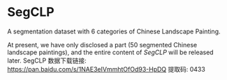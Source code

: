 # SegCLP
 A segmentation dataset with 6 categories of Chinese Landscape Painting.

At present, we have only disclosed a part (50 segmented Chinese landscape paintings), and the entire content of *SegCLP* will be released later.
SegCLP 数据下载链接: https://pan.baidu.com/s/1NAE3eIVmmhtOfOd93-HpDQ 提取码: 0433 

